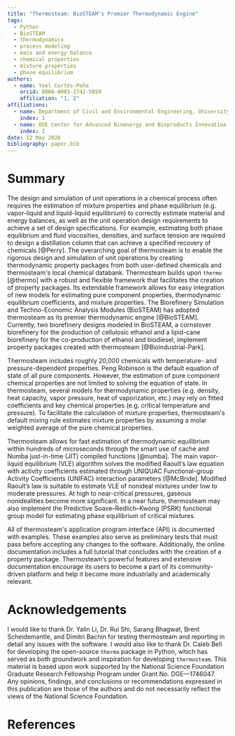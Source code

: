 ```yaml
---
title: "Thermosteam: BioSTEAM's Premier Thermodynamic Engine"
tags:
  - Python
  - BioSTEAM
  - thermodynamics
  - process modeling
  - mass and energy balance
  - chemical properties
  - mixture properties
  - phase equilibrium
authors:
  - name: Yoel Cortés-Peña
    orcid: 0000-0003-1742-5059
    affiliation: "1, 2"
affiliations:
  - name: Department of Civil and Environmental Engineering, University of Illinois at Urbana-Champaign
    index: 1
  - name: DOE Center for Advanced Bioenergy and Bioproducts Innovation (CABBI)
    index: 2
date: 12 May 2020
bibliography: paper.bib
---
```


# Summary

The design and simulation of unit operations in a chemical process often 
requires the estimation of mixture properties and phase equilibrium (e.g. 
vapor-liquid and liquid-liquid equilibrium) to correctly estimate material and 
energy balances, as well as the unit operation design requirements to achieve 
a set of design specifications. For example, estimating both phase equilibrium
and fluid viscosities, densities, and surface tension are required to design a 
distillation column that can achieve a specified recovery of chemicals 
[@Perry]. The overarching goal of thermosteam is to enable the rigorous design 
and simulation of unit operations by creating thermodynamic property packages 
from both user-defined chemicals and thermosteam's local chemical databank. 
Thermosteam builds upon `thermo` [@thermo] with a robust and flexible framework
that facilitates the creation of property packages. Its extendable framework 
allows for easy integration of new models for estimating pure component 
properties, thermodynamic equilibrium coefficients, and mixture properties. 
The Biorefinery Simulation and Techno-Economic Analysis Modules (BioSTEAM) 
has adopted thermosteam as its premier thermodynamic engine [@BioSTEAM].
Currently, two biorefinery designs modeled in BioSTEAM, a cornstover 
biorefinery for the production of cellulosic ethanol and a lipid-cane 
biorefinery for the co-production of ethanol and biodiesel, implement property 
packages created with thermosteam [@Bioindustrial-Park].

Thermosteam includes roughly 20,000 chemicals with temperature- and
pressure-dependent properties. Peng Robinson is the default equation of state 
of all pure components. However, the estimation of pure component chemical 
properties are not limited to solving the equation of state. In thermosteam, 
several models for thermodynamic properties (e.g. density, heat capacity, vapor 
pressure, heat of vaporization, etc.) may rely on fitted coefficients and key 
chemical properties (e.g. critical temperature and pressure). To facilitate the 
calculation of mixture properties, thermosteam's default mixing rule estimates 
mixture properties by assuming a molar weighted average of the pure chemical 
properties.

Thermosteam allows for fast estimation of thermodynamic equilibrium within 
hundreds of microseconds through the smart use of cache and Numba just-in-time 
(JIT) compiled functions [@numba]. The main vapor-liquid equilibrium (VLE) 
algorithm solves the modified Raoult’s law equation with activity coefficients
estimated through UNIQUAC Functional-group Activity Coefficients (UNIFAC) 
interaction parameters [@McBride]. Modified Raoult’s law is suitable to 
estimate VLE of nonideal mixtures under low to moderate pressures. At high to 
near-critical pressures, gaseous nonidealities become more significant. In a 
near future, thermosteam may also implement the Predictive Soave–Redlich–Kwong
(PSRK) functional group model for estimating phase equilibrium of critical
mixtures.

All of thermosteam's application program interface (API) is documented with 
examples. These examples also serve as preliminary tests that must pass before
accepting any changes to the software. Additionally, the online documentation 
includes a full tutorial that concludes with the creation of a property package.
Thermosteam’s powerful features and extensive documentation encourage its users 
to become a part of its community-driven platform and help it become more 
industrially and academically relevant. 

# Acknowledgements

I would like to thank Dr. Yalin Li, Dr. Rui Shi, Sarang Bhagwat, Brent 
Scheidemantle, and Dimitri Bachin for testing thermosteam and reporting in 
detail any issues with the software. I would also like to thank Dr. Caleb Bell for 
developing the open-source `thermo` package in Python, which has served as both groundwork
and inspiration for developing `thermosteam`. This material is based upon work supported
by the National Science Foundation Graduate Research Fellowship Program under 
Grant No. DGE—1746047. Any opinions, findings, and conclusions or 
recommendations expressed in this publication are those of the authors and do 
not necessarily reflect the views of the National Science Foundation.

# References